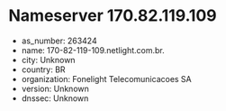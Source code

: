 # Nameserver 170.82.119.109

* as_number: 263424
* name: 170-82-119-109.netlight.com.br.
* city: Unknown
* country: BR
* organization: Fonelight Telecomunicacoes SA
* version: Unknown
* dnssec: Unknown
